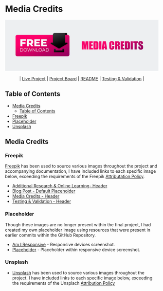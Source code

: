 # Media Credits
![Learning Objectives](<images/Credits.webp>)
<p align="center">
| <a href="https://pixel-to-page-b4e4b9d4d8dd.herokuapp.com/">Live Project</a> |
  <a href="https://github.com/users/TheRickyroy/projects/3/views/1?visibleFields=%5B%22Title%22%2C%22Assignees%22%2C%22Status%22%2C%22Labels%22%5D">Project Board</a> |
  <a href="https://github.com/TheRickyroy/pixel-to-page/blob/main/README.md">README</a> |
  <a href="https://github.com/TheRickyroy/pixel-to-page/blob/main/documentation/testing.md">Testing & Validation</a> |
</p>

## Table of Contents

- [Media Credits](#media-credits)
  - [Table of Contents](#table-of-contents)
- [Freepik](#freepik)
- [Placeholder](#placeholder)
- [Unsplash](#unsplash)

## Media Credits

### Freepik

[Freepik](http://www.freepik.com/) has been used to source various images throughout the project and accompanying documentation, I have included links to each specific image below, exceeding the requirements of the Freepik [Attributation Policy](https://support.freepik.com/s/article/Attribution-How-when-and-where?language=en_US).

- [Additional Research & Online Learning- Header](https://www.freepik.com/free-vector/online-learning-landing-page_13638881.htm#fromView=search&page=1&position=12&uuid=8b64e633-5626-4734-b4d7-273fce3cdf98)
- [Blog Post - Default Placeholder](https://www.freepik.com/free-photo/3d-view-books_45148052.htm)
- [Media Credits - Header](https://www.freepik.com/free-vector/free-download-buttons-icons-design_34916178.htm#fromView=search&page=1&position=36&uuid=1230f2ed-b577-4208-8666-20cfb18ea418)
- [Testing & Validation - Header](https://www.freepik.com/free-vector/software-tester-concept-illustration_33533011.htm#fromView=search&page=1&position=36&uuid=09da16cc-b81c-4ba0-8b97-a5234e60efcd)

### Placeholder 

Though these images are no longer present within the final project, I had created my own placeholder image using resources that were present in earlier commits within the GitHub Repository. 

- [Am I Responsive](https://ui.dev/amiresponsive) - Responsive devices screenshot. 
- [Placeholder](https://placehold.co/)  - Placeholder within responsive device screenshot.

### Unsplash

- [Unsplash](https://unsplash.com) has been used to source various images throughout the project. I have included links to each specific image below, exceeding the requirements of the Unsplach [Attribution Policy](https://unsplash.com/license)